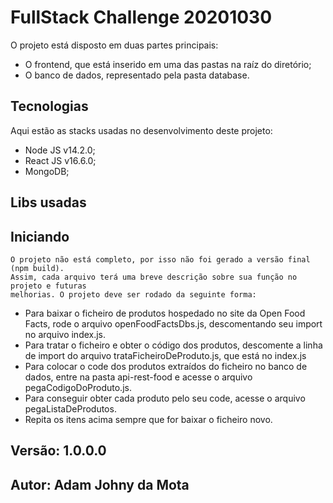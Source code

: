 # FullStack Challenge 20201030

O projeto está disposto em duas partes principais:
- O frontend, que está inserido em uma das pastas na raíz do diretório;
- O banco de dados, representado pela pasta database.

## Tecnologias

Aqui estão as stacks usadas no desenvolvimento deste projeto:

- Node JS v14.2.0;
- React JS v16.6.0;
- MongoDB;

## Libs usadas



## Iniciando
    O projeto não está completo, por isso não foi gerado a versão final (npm build).
    Assim, cada arquivo terá uma breve descrição sobre sua função no projeto e futuras
    melhorias. O projeto deve ser rodado da seguinte forma:

 - Para baixar o ficheiro de produtos hospedado no site da Open Food Facts, rode o arquivo
 openFoodFactsDbs.js, descomentando seu import no arquivo index.js. 
 - Para tratar o ficheiro e obter o código dos produtos, descomente a linha de import do 
 arquivo trataFicheiroDeProduto.js, que está no index.js
 - Para colocar o code dos produtos extraídos do ficheiro no banco de dados, entre na pasta api-rest-food
 e acesse o arquivo pegaCodigoDoProduto.js.
 - Para conseguir obter cada produto pelo seu code, acesse o arquivo pegaListaDeProdutos.
 - Repita os itens acima sempre que for baixar o ficheiro novo.

## Versão: 1.0.0.0

## Autor: Adam Johny da Mota


